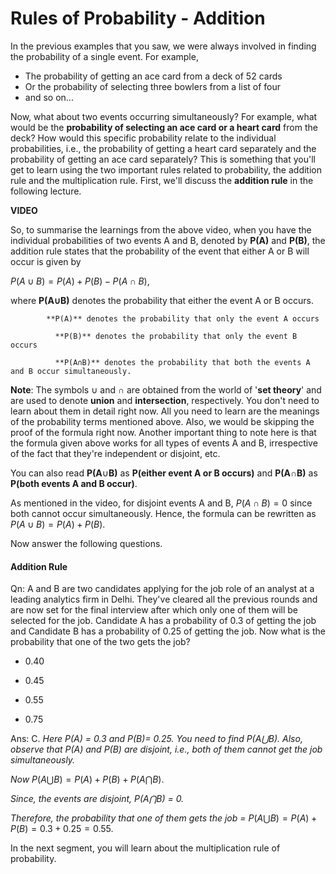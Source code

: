 # Rules of Probability - Addition

In the previous examples that you saw, we were always involved in finding the probability of a single event. For example,

- The probability of getting an ace card from a deck of 52 cards
- Or the probability of selecting three bowlers from a list of four
- and so on...

Now, what about two events occurring simultaneously? For example, what would be the **probability of selecting an ace card or a heart card** from the deck? How would this specific probability relate to the individual probabilities, i.e., the probability of getting a heart card separately and the probability of getting an ace card separately? This is something that you'll get to learn using the two important rules related to probability, the addition rule and the multiplication rule. First, we'll discuss the **addition rule** in the following lecture.

**VIDEO**

So, to summarise the learnings from the above video, when you have the individual probabilities of two events A and B, denoted by **P(A)** and **P(B)**, the addition rule states that the probability of the event that either A or B will occur is given by

$P(A∪B) = P(A) + P(B) - P(A∩B)$,

where **P(A∪B)** denotes the probability that either the event A or B occurs.

            **P(A)** denotes the probability that only the event A occurs

              **P(B)** denotes the probability that only the event B occurs

              **P(A∩B)** denotes the probability that both the events A and B occur simultaneously.

**Note**: The symbols ∪ and ∩ are obtained from the world of '**set theory**' and are used to denote **union** and **intersection**, respectively. You don't need to learn about them in detail right now. All you need to learn are the meanings of the probability terms mentioned above. Also, we would be skipping the proof of the formula right now. Another important thing to note here is that the formula given above works for all types of events  A and B, irrespective of the fact that they're independent or disjoint, etc.

You can also read **P(A**∪**B)** as **P(either event A or B occurs)** and **P(A**∩**B)**  as **P(both events A and B occur)**.

As mentioned in the video, for disjoint events A and B, $P(A∩B) = 0$ since both cannot occur simultaneously. Hence, the formula can be rewritten as $P(A∪B) = P(A) + P(B)$.

Now answer the following questions.

#### Addition Rule

Qn: A and B are two candidates applying for the job role of an analyst at a leading analytics firm in Delhi. They've cleared all the previous rounds and are now set for the final interview after which only one of them will be selected for the job. Candidate A has a probability of 0.3 of getting the job and Candidate B has a probability of 0.25 of getting the job. Now what is the probability that one of the two gets the job?

- 0.40

- 0.45

- 0.55

- 0.75

Ans: C. _Here P(A) = 0.3 and P(B)= 0.25. You need to find P(A⋃B). Also, observe that P(A) and P(B) are disjoint, i.e., both of them cannot get the job simultaneously._

_Now_ $P(A⋃B) = P(A)+P(B)+P(A⋂B)$.

_Since, the events are disjoint, P(A⋂B) = 0._

_Therefore, the probability that one of them gets the job =_ $P(A⋃B) =  P(A)+P(B) = 0.3 + 0.25 = 0.55$.

In the next segment, you will learn about the multiplication rule of probability.
